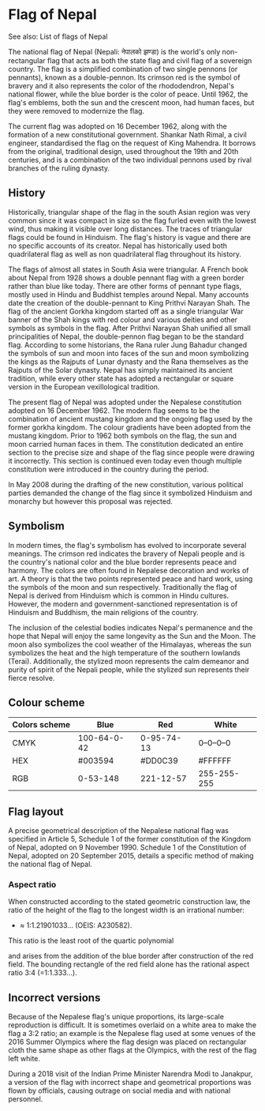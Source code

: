 # Flag of Nepal

See also: List of flags of Nepal

The national flag of Nepal (Nepali: नेपालको झण्डा) is the world's only non-rectangular flag that acts as both the state flag and civil flag of a sovereign country. The flag is a simplified combination of two single pennons (or pennants), known as a double-pennon. Its crimson red is the symbol of bravery and it also represents the color of the rhododendron, Nepal's national flower, while the blue border is the color of peace. Until 1962, the flag's emblems, both the sun and the crescent moon, had human faces, but they were removed to modernize the flag.

The current flag was adopted on 16 December 1962, along with the formation of a new constitutional government. Shankar Nath Rimal, a civil engineer, standardised the flag on the request of King Mahendra. It borrows from the original, traditional design, used throughout the 19th and 20th centuries, and is a combination of the two individual pennons used by rival branches of the ruling dynasty.

## History

Historically, triangular shape of the flag in the south Asian region was very common since it was compact in size so the flag furled even with the lowest wind, thus making it visible over long distances. The traces of triangular flags could be found in Hinduism. The flag's history is vague and there are no specific accounts of its creator. Nepal has historically used both quadrilateral flag as well as non quadrilateral flag throughout its history.

The flags of almost all states in South Asia were triangular. A French book about Nepal from 1928 shows a double pennant flag with a green border rather than blue like today. There are other forms of pennant type flags, mostly used in Hindu and Buddhist temples around Nepal. Many accounts date the creation of the double-pennant to King Prithvi Narayan Shah. The flag of the ancient Gorkha kingdom started off as a single triangular War banner of the Shah kings with red colour and various deities and other symbols as symbols in the flag. After Prithvi Narayan Shah unified all small principalities of Nepal, the double-pennon flag began to be the standard flag. According to some historians, the Rana ruler Jung Bahadur changed the symbols of sun and moon into faces of the sun and moon symbolizing the kings as the Rajputs of Lunar dynasty and the Rana themselves as the Rajputs of the Solar dynasty. Nepal has simply maintained its ancient tradition, while every other state has adopted a rectangular or square version in the European vexillological tradition.

The present flag of Nepal was adopted under the Nepalese constitution adopted on 16 December 1962. The modern flag seems to be the combination of ancient mustang kingdom and the ongoing flag used by the former gorkha kingdom. The colour gradients have been adopted from the mustang kingdom. Prior to 1962 both symbols on the flag, the sun and moon carried human faces in them. The constitution dedicated an entire section to the precise size and shape of the flag since people were drawing it incorrectly. This section is continued even today even though multiple constitution were introduced in the country during the period.

In May 2008 during the drafting of the new constitution, various political parties demanded the change of the flag since it symbolized Hinduism and monarchy but however this proposal was rejected.

## Symbolism

In modern times, the flag's symbolism has evolved to incorporate several meanings. The crimson red indicates the bravery of Nepali people and is the country's national color and the blue border represents peace and harmony. The colors are often found in Nepalese decoration and works of art. A theory is that the two points represented peace and hard work, using the symbols of the moon and sun respectively. Traditionally the flag of Nepal is derived from Hinduism which is common in Hindu cultures. However, the modern and government-sanctioned representation is of Hinduism and Buddhism, the main religions of the country.

The inclusion of the celestial bodies indicates Nepal's permanence and the hope that Nepal will enjoy the same longevity as the Sun and the Moon. The moon also symbolizes the cool weather of the Himalayas, whereas the sun symbolizes the heat and the high temperature of the southern lowlands (Terai). Additionally, the stylized moon represents the calm demeanor and purity of spirit of the Nepali people, while the stylized sun represents their fierce resolve.

## Colour scheme

|  Colors scheme | Blue        | Red        | White       |
| -------------- | ----------- | ---------- | ----------- |
| CMYK           | 100-64-0-42 | 0-95-74-13 | 0–0–0–0     |
| HEX            | #003594     | #DD0C39    | #FFFFFF     |
| RGB            | 0-53-148    | 221-12-57  | 255-255-255 |

## Flag layout

A precise geometrical description of the Nepalese national flag was specified in Article 5, Schedule 1 of the former constitution of the Kingdom of Nepal, adopted on 9 November 1990. Schedule 1 of the Constitution of Nepal, adopted on 20 September 2015, details a specific method of making the national flag of Nepal.

### Aspect ratio

When constructed according to the stated geometric construction law, the ratio of the height of the flag to the longest width is an irrational number:

-  ≈ 1:1.21901033… (OEIS: A230582).

This ratio is the least root of the quartic polynomial

and arises from the addition of the blue border after construction of the red field. The bounding rectangle of the red field alone has the rational aspect ratio 3:4 (=1:1.333…).

## Incorrect versions

Because of the Nepalese flag's unique proportions, its large-scale reproduction is difficult. It is sometimes overlaid on a white area to make the flag a 3:2 ratio; an example is the Nepalese flag used at some venues of the 2016 Summer Olympics where the flag design was placed on rectangular cloth the same shape as other flags at the Olympics, with the rest of the flag left white.

During a 2018 visit of the Indian Prime Minister Narendra Modi to Janakpur, a version of the flag with incorrect shape and geometrical proportions was flown by officials, causing outrage on social media and with national personnel.
